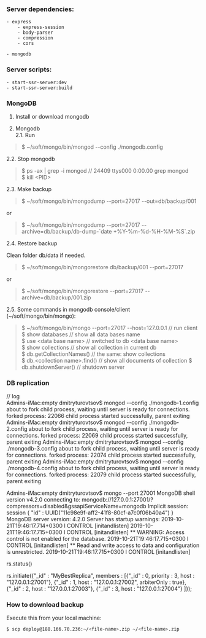 ### Server dependencies:

```
- express
    - express-session
    - body-parser
    - compression
    - cors

- mongodb
```

### Server scripts:

```
- start-ssr-server:dev
- start-ssr-server:build
```

### MongoDB

1. Install or download mongodb

2. Mongodb \
2.1. Run

> $ ~/soft/mongo/bin/mongod --config ./mongodb.config

2.2. Stop mongodb

> $ ps -ax | grep -i mongod // 24409 ttys000 0:00.00 grep mongod \
> $ kill \<PID\>

2.3. Make backup

> $ ~/soft/mongo/bin/mongodump --port=27017 --out=db/backup/001

or

> $ ~/soft/mongo/bin/mongodump --port=27017 --archive=db/backup/db-dump-\`date +%Y-%m-%d-%H-%M-%S\`.zip

2.4. Restore backup

Clean folder db/data if needed.

> $ ~/soft/mongo/bin/mongorestore db/backup/001 --port=27017

or

> $ ~/soft/mongo/bin/mongorestore --port=27017 --archive=db/backup/001.zip

2.5. Some commands in mongodb console/client (~/soft/mongo/bin/mongo):
> $ ~/soft/mongo/bin/mongo --port=27017 --host=127.0.0.1 // run client  
> $ show databases // show all data bases name  
> $ use \<data base name\> // switched to db \<data base name\>  
> $ show collections // show all collection in current db  
> $ db.getCollectionNames() // the same: show collections  
> $ db.\<collection name\>.find() // show all documents of collection
> $ db.shutdownServer() // shutdown server

### DB replication

// log  
Admins-iMac:empty dmitryturovtsov$ mongod --config ./mongodb-1.config
about to fork child process, waiting until server is ready for connections.
forked process: 22066
child process started successfully, parent exiting
Admins-iMac:empty dmitryturovtsov$ mongod --config ./mongodb-2.config
about to fork child process, waiting until server is ready for connections.
forked process: 22069
child process started successfully, parent exiting
Admins-iMac:empty dmitryturovtsov$ mongod --config ./mongodb-3.config
about to fork child process, waiting until server is ready for connections.
forked process: 22074
child process started successfully, parent exiting
Admins-iMac:empty dmitryturovtsov$ mongod --config ./mongodb-4.config
about to fork child process, waiting until server is ready for connections.
forked process: 22079
child process started successfully, parent exiting


Admins-iMac:empty dmitryturovtsov$ mongo --port 27001
MongoDB shell version v4.2.0
connecting to: mongodb://127.0.0.1:27001/?compressors=disabled&gssapiServiceName=mongodb
Implicit session: session { "id" : UUID("11c98e9f-aff2-41f8-80cf-a7c0f06b40a4") }
MongoDB server version: 4.2.0
Server has startup warnings: 
2019-10-21T19:46:17.714+0300 I  CONTROL  [initandlisten] 
2019-10-21T19:46:17.715+0300 I  CONTROL  [initandlisten] ** WARNING: Access control is not enabled for the database.
2019-10-21T19:46:17.715+0300 I  CONTROL  [initandlisten] **          Read and write access to data and configuration is unrestricted.
2019-10-21T19:46:17.715+0300 I  CONTROL  [initandlisten] 

rs.status()

rs.initiate({"_id" : "MyBestReplica", members : [{"_id" : 0, priority : 3, host : "127.0.0.1:27001"}, {"_id" : 1, host : "127.0.0.1:27002", arbiterOnly : true}, {"_id" : 2, host : "127.0.0.1:27003"}, {"_id" : 3, host : "127.0.0.1:27004"} ]});

### How to download backup

Execute this from your local machine:

```bash
$ scp deploy@188.166.70.236:~/<file-name>.zip ~/<file-name>.zip
```
